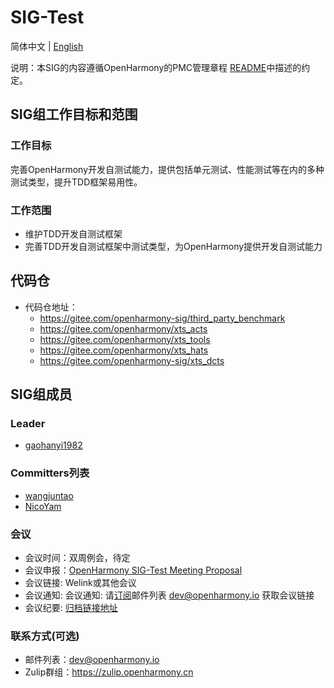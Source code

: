 # SIG-Test

简体中文 | [English](./sig_test.md)

说明：本SIG的内容遵循OpenHarmony的PMC管理章程 [README](/zh/pmc.md)中描述的约定。

## SIG组工作目标和范围

### 工作目标
​     完善OpenHarmony开发自测试能力，提供包括单元测试、性能测试等在内的多种测试类型，提升TDD框架易用性。

### 工作范围

- 维护TDD开发自测试框架
- 完善TDD开发自测试框架中测试类型，为OpenHarmony提供开发自测试能力

## 代码仓
- 代码仓地址：
  - https://gitee.com/openharmony-sig/third_party_benchmark
  - https://gitee.com/openharmony/xts_acts
  - https://gitee.com/openharmony/xts_tools
  - https://gitee.com/openharmony/xts_hats
  - https://gitee.com/openharmony-sig/xts_dcts

## SIG组成员

### Leader
- [gaohanyi1982](https://gitee.com/gaohanyi1982)

### Committers列表
- [wangjuntao](https://gitee.com/buranfanchen)
- [NicoYam](https://gitee.com/nicoyam)

### 会议
 - 会议时间：双周例会，待定
 - 会议申报：[OpenHarmony SIG-Test Meeting Proposal](https://etherpad.openharmony.cn/p/sig-test)
 - 会议链接: Welink或其他会议
 - 会议通知: 会议通知: 请[订阅](https://lists.openatom.io/postorius/lists/dev.openharmony.io)邮件列表 dev@openharmony.io 获取会议链接
 - 会议纪要: [归档链接地址](https://gitee.com/openharmony-sig/sig-content)

### 联系方式(可选)

- 邮件列表：dev@openharmony.io
- Zulip群组：https://zulip.openharmony.cn

